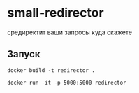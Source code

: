 # small-redirector

средиректит ваши запросы куда скажете

## Запуск

```
docker build -t redirector . 
```
```
docker run -it -p 5000:5000 redirector 
```
